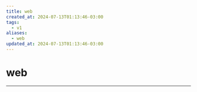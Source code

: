 ```yaml
---
title: web
created_at: 2024-07-13T01:13:46-03:00
tags:
  - v1
aliases:
  - web
updated_at: 2024-07-13T01:13:46-03:00
---
```

# web
---

